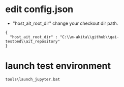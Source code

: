 # edit config.json

* "host_ait_root_dir" change your checkout dir path.

```
{
  "host_ait_root_dir" : "C:\\m-akita\\github\\qai-testbed\\ait_repository"
}
```

# launch test environment

```
tools\launch_jupyter.bat
```

